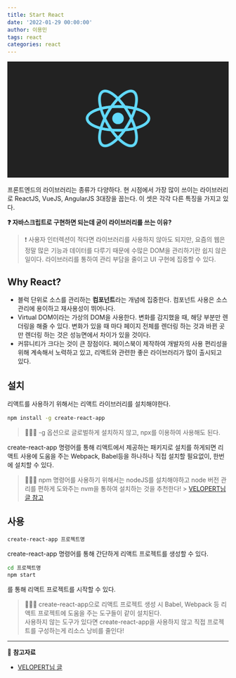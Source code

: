 ```yaml
---
title: Start React
date: '2022-01-29 00:00:00'
author: 이용민
tags: react
categories: react
---
```


![react-logo.png](react-logo.png)

프론트엔드의 라이브러리는 종류가 다양하다. 현 시점에서 가장 많이 쓰이는 라이브러리로 ReactJS, VueJS, AngularJS 3대장을 꼽는다. 이 셋은 각각 다른 특징을 가지고 있다.

**❓ 자바스크립트로 구현하면 되는데 굳이 라이브러리를 쓰는 이유?**

> ❗️ 사용자 인터렉션이 적다면 라이브러리를 사용하지 않아도 되지만, 요즘의 웹은 정말 많은 기능과 데이터를 다루기 때문에 수많은 DOM을 관리하기란 쉽지 않은 일이다. 라이브러리를 통하여 관리 부담을 줄이고 UI 구현에 집중할 수 있다.

## Why React?

- 블럭 단위로 소스를 관리하는 **컴포넌트**라는 개념에 집중한다. 컴포넌트 사용은 소스 관리에 용이하고 재사용성이 뛰어나다.
- Virtual DOM이라는 가상의 DOM을 사용한다. 변화를 감지했을 때, 해당 부분만 렌더링을 해줄 수 있다. 변화가 있을 때 마다 페이지 전체를 렌더링 하는 것과 바뀐 곳만 렌더링 하는 것은 성능면에서 차이가 있을 것이다.
- 커뮤니티가 크다는 것이 큰 장점이다. 페이스북이 제작하여 개발자의 사용 편리성을 위해 계속해서 노력하고 있고, 리액트와 관련한 좋은 라이브러리가 많이 출시되고 있다.

## 설치

리액트를 사용하기 위해서는 리액트 라이브러리를 설치해야한다.

```bash
npm install -g create-react-app
```
> 🙋🏻‍♂️ -g 옵션으로 글로벌하게 설치하지 않고, npx를 이용하여 사용해도 된다.

create-react-app 명령어를 통해 리액트에서 제공하는 패키지로 설치를 하게되면 리액트 사용에 도움을 주는 Webpack, Babel등을 하나하나 직접 설치할 필요없이, 한번에 설치할 수 있다.

> 🙋🏻‍♂️ npm 명령어를 사용하기 위해서는 nodeJS를 설치해야하고 node 버전 관리를 편하게 도와주는 nvm을 통하여 설치하는 것을 추천한다! > [VELOPERT님 글 참고](https://velopert.com/3621)

## 사용

```bash
create-react-app 프로젝트명
```

create-react-app 명령어를 통해 간단하게 리액트 프로젝트를 생성할 수 있다.

```bash
cd 프로젝트명
npm start
```

를 통해 리액트 프로젝트를 시작할 수 있다.

> 🙋🏻‍♂️ create-react-app으로 리액트 프로젝트 생성 시 Babel, Webpack 등 리액트 프로젝트에 도움을 주는 도구들이 같이 설치된다.  
> 사용하지 않는 도구가 있다면 create-react-app을 사용하지 않고 직접 프로젝트를 구성하는게 리소스 낭비를 줄인다!

---

📂 **참고자료**

- [VELOPERT님 글](https://velopert.com/3621)
